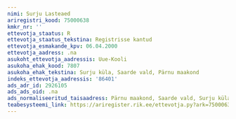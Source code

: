 ```yaml
---
nimi: Surju Lasteaed
ariregistri_kood: 75000638
kmkr_nr: ''
ettevotja_staatus: R
ettevotja_staatus_tekstina: Registrisse kantud
ettevotja_esmakande_kpv: 06.04.2000
ettevotja_aadress: .na
asukoht_ettevotja_aadressis: Uue-Kooli
asukoha_ehak_kood: 7807
asukoha_ehak_tekstina: Surju küla, Saarde vald, Pärnu maakond
indeks_ettevotja_aadressis: '86401'
ads_adr_id: 2926105
ads_ads_oid: .na
ads_normaliseeritud_taisaadress: Pärnu maakond, Saarde vald, Surju küla, Uue-Kooli
teabesysteemi_link: https://ariregister.rik.ee/ettevotja.py?ark=75000638&ref=rekvisiidid
---
```


